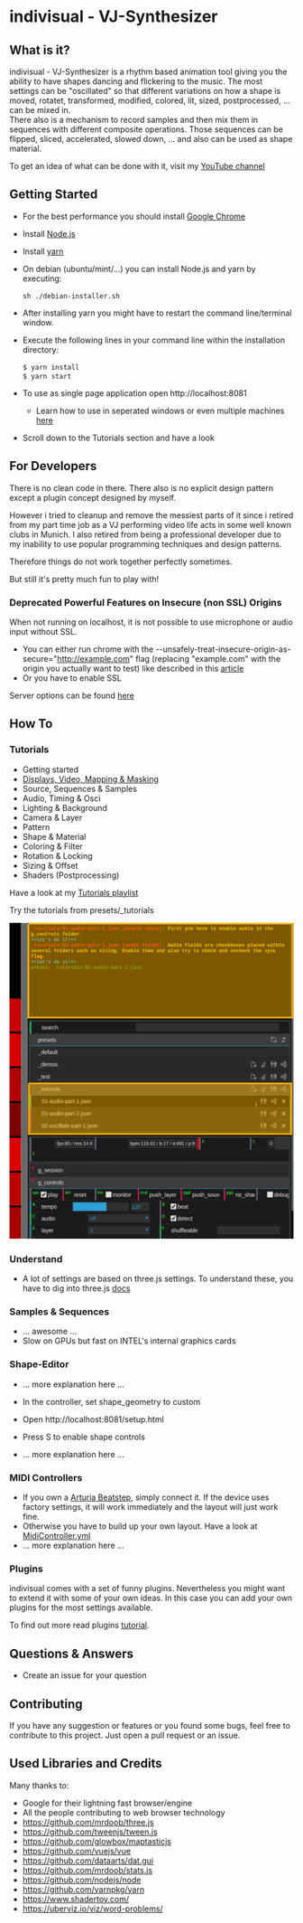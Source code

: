 # indivisual - VJ-Synthesizer

## What is it?
indivisual - VJ-Synthesizer is a rhythm based animation tool giving you the ability to have shapes dancing and flickering to the music.
The most settings can be "oscillated" so that different variations on how a shape is moved, rotatet, transformed, modified, colored, 
lit, sized, postprocessed, ... can be mixed in.  
There also is a mechanism to record samples and then mix them in sequences with different composite operations. 
Those sequences can be flipped, sliced, accelerated, slowed down, ... and also can be used as shape material.

To get an idea of what can be done with it, visit my [YouTube channel](https://www.youtube.com/channel/UC2QczAUG69575hFIRg2JDcQ)  


## Getting Started
- For the best performance you should install [Google Chrome](https://www.google.com/chrome/) 
- Install [Node.js](https://nodejs.org/en/download/)
- Install [yarn](https://yarnpkg.com/lang/en/docs/install) 
- On debian (ubuntu/mint/...) you can install Node.js and yarn by executing:
  ```
  sh ./debian-installer.sh
  ```

- After installing yarn you might have to restart the command line/terminal window. 
- Execute the following lines in your command line within the installation directory:
    ```
    $ yarn install
    $ yarn start
    ```
- To use as single page application open http://localhost:8081
    - Learn how to use in seperated windows or even multiple machines [here](docs/setup-options.md)
- Scroll down to the Tutorials section and have a look
    

## For Developers
There is no clean code in there. There also is no explicit design pattern 
except a plugin concept designed by myself.

However i tried to cleanup and remove the messiest parts of it since i retired 
from my part time job as a VJ performing video life acts in some well known clubs in Munich.
I also retired from being a professional developer due to my inability 
to use popular programming techniques and design patterns.  

Therefore things do not work together perfectly sometimes.

But still it's pretty much fun to play with!


### Deprecated Powerful Features on Insecure (non SSL) Origins
When not running on localhost, it is not possible to use microphone or audio input without SSL.
- You can either run chrome with the --unsafely-treat-insecure-origin-as-secure="http://example.com" flag (replacing "example.com" with the origin you actually want to test)
    like described in this [article](https://sites.google.com/a/chromium.org/dev/Home/chromium-security/deprecating-powerful-features-on-insecure-origins)
- Or you have to enable SSL

Server options can be found [here](docs/server-options.md)


## How To

### Tutorials
- Getting started
- [Displays, Video, Mapping & Masking](docs/mapping.md)
- Source, Sequences & Samples
- Audio, Timing & Osci
- Lighting & Background
- Camera & Layer
- Pattern
- Shape & Material
- Coloring & Filter
- Rotation & Locking
- Sizing & Offset
- Shaders (Postprocessing)

Have a look at my [Tutorials playlist](https://www.youtube.com/playlist?list=PLQn3ZXgzn8P3BI43-pDmU4rVFzVmQh5DQ)

Try the tutorials from presets/_tutorials 

![](docs/images/TutorialOverview.png)


### Understand
- A lot of settings are based on three.js settings. To understand these, you have to dig into three.js [docs](https://threejs.org/docs/index.html#manual/en/introduction/Creating-a-scene)  


### Samples & Sequences
- ... awesome ...
- Slow on GPUs but fast on INTEL's internal graphics cards


### Shape-Editor
- ... more explanation here ...

- In the controller, set shape_geometry to custom
- Open http://localhost:8081/setup.html
- Press S to enable shape controls
- ... more explanation here ...


### MIDI Controllers
- If you own a [Arturia Beatstep](https://www.arturia.com/beatstep/overview), simply connect it. If the device uses factory settings, it will work immediately and the layout will just work fine.
- Otherwise you have to build up your own layout. Have a look at [MidiController.yml](app/structure/MidiController.yml) 
- ... more explanation here ...  


### Plugins
indivisual comes with a set of funny plugins. Nevertheless you might want to extend it with some of your own ideas.
In this case you can add your own plugins for the most settings available.

To find out more read plugins [tutorial](docs/plugins.md).


## Questions & Answers
- Create an issue for your question


## Contributing
If you have any suggestion or features or you found some bugs,
feel free to contribute to this project.
Just open a pull request or an issue.


## Used Libraries and Credits
Many thanks to:

- Google for their lightning fast browser/engine
- All the people contributing to web browser technology
- https://github.com/mrdoob/three.js
- https://github.com/tweenjs/tween.js
- https://github.com/glowbox/maptasticjs
- https://github.com/vuejs/vue
- https://github.com/dataarts/dat.gui
- https://github.com/mrdoob/stats.js
- https://github.com/nodejs/node
- https://github.com/yarnpkg/yarn
- https://www.shadertoy.com/
- https://uberviz.io/viz/word-problems/